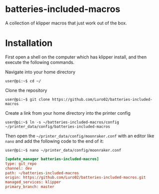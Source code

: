 batteries-included-macros
===

A collection of klipper macros that just work out of the box.

# Installation

First open a shell on the computer which has klipper install, and then execute the following commands.

Navigate into your home directory
```console
user@pi:~$ cd ~/
```

Clone the repository
```console
user@pi:~$ git clone https://github.com/Luro02/batteries-included-macros
```

Create a link from your home directory into the printer config
```console
user@pi:~$ ln -s ~/batteries-included-macros/config ~/printer_data/config/batteries-included-macros
```

Then open the `~/printer_data/config/moonraker.conf` with an editor like `nano` and add the following code to the end of it:
```console
user@pi:~$ nano ~/printer_data/config/moonraker.conf
```

```ini
[update_manager batteries-included-macros]
type: git_repo
channel: dev
path: ~/batteries-included-macros
origin: https://github.com/Luro02/batteries-included-macros.git
managed_services: klipper
primary_branch: master
```
